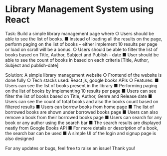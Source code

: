 # Library Management System using React

Task: Build a simple library management page where
○ Users should be able to see the list of books.
  ■ Instead of loading all the results on the page, perform paging on the list of books – either implement 10 results per page or load on scroll will be a bonus.
○ Users should be able to filter the list of books based on Title, Author, Subject and Publish - date
  ■ User should be able to see the count of books in based on each criteria [Title, Author, Subject and publish-date]

Solution: A simple library management website
○ Frontend of the website is done fully
○ Tech stacks used: React js, google books APIs
○ Features:
  ■ Users can see the list of books present in the library 
  ■ Performing paging on the list of books by implementing 10 results per page
  ■ Users can see filter the list of books based on Title, Author, Genre and Release date
  ■ Users can see the count of total books and also the books count based on filtered results
  ■ Users can borrow books from home page
  ■ The list of borrowed books are shown under borrowed books page
  ■ Users can also remove a book from their borrowed books page
  ■ Users can search for any book or any author using the search bar
  ■ The search results are displayed neatly from Google Books API
  ■ For more details or description of a book, the search bar can be used
  ■ A simple UI of the login and signup page is also designed

For any updates or bugs, feel free to raise an issue! Thank you!
